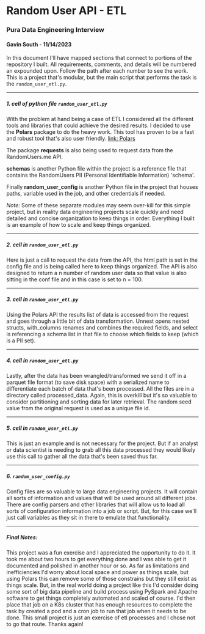 # Random User API - ETL
### Pura Data Engineering Interview
#### Gavin South - 11/14/2023 

In this document I'll have mapped sections that connect to portions of the repository I built. All requirements, comments, and details will be numbered an expounded upon. Follow the path after each number to see the work. This is a project that's modular, but the main script that performs the task is the `random_user_etl.py`.
****
##### 1. cell of python file `random_user_etl.py`
With the problem at hand being a case of ETL I considered all the different tools and libraries that could achieve the desired results. I decided to use the **Polars** package to do the heavy work. This tool has proven to be a fast and robust tool that's also user friendly. [link: Polars](https://pola-rs.github.io/polars/py-polars/html/index.html)

The package **requests** is also being used to request data from the RandomUsers.me API.

**schemas** is another Python file within the project is a reference file that contains the RandomUsers PII (Personal Identifiable Information) 'schema'. 

Finally **random_user_config** is another Python file in the project that houses paths, variable used in the job, and other credentials if needed. 

*Note:* Some of these separate modules may seem over-kill for this simple project, but in reality data engineering projects scale quickly and need detailed and concise organization to keep things in order. Everything I built is an example of how to scale and keep things organized. 
****
##### 2. cell in `random_user_etl.py`

Here is just a call to request the data from the API, the html path is set in the config file and is being called here to keep things organized. The API is also designed to return a n number of random user data so that value is also sitting in the conf file and in this case is set to n = 100. 
****
##### 3. cell in `random_user_etl.py`

Using the Polars API the results list of data is accessed from the request and goes through a little bit of data transformation. Unnest opens nested structs, with_columns renames and combines the required fields, and select is referencing a schema list in that file to choose which fields to keep (which is a PII set).

****
##### 4. cell in `random_user_etl.py`

Lastly, after the data has been wrangled/transformed we send it off in a parquet file format (to save disk space) with a serialized name to differentiate each batch of data that's been processed. All the files are in a directory called processed_data. Again, this is overkill but it's so valuable to consider partitioning and sorting data for later retrieval. The random seed value from the original request is used as a unique file id.  

****
##### 5. cell in `random_user_etl.py`

This is just an example and is not necessary for the project. But if an analyst or data scientist is needing to grab all this data processed they would likely use this call to gather all the data that's been saved thus far. 

****
##### 6. `random_user_config.py`

Config files are so valuable to large data engineering projects. It will contain all sorts of information and values that will be used around all different jobs. There are config parsers and other libraries that will allow us to load all sorts of configuration information into a job or script. But, for this case we'll just call variables as they sit in there to emulate that functionality.

****
##### Final Notes:
This project was a fun exercise and I appreciated the opportunity to do it. It took me about two hours to get everything done and I was able to get it documented and polished in another hour or so. 
As far as limitations and inefficiencies I'd worry about local space and power as things scale, but using Polars this can remove some of those constrains but they still exist as things scale. But, in the real world doing a project like this I'd consider doing some sort of big data pipeline and build process using PySpark and Apache software to get things completely automated and scaled of course. I'd then place that job on a K8s cluster that has enough resources to complete the task by created a pod and a cron job to run that job when it needs to be done. This small project is just an exercise of etl processes and I chose not to go that route.
Thanks again!